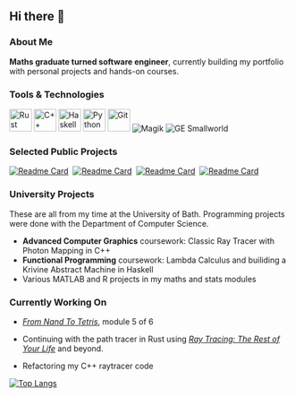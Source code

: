 ## Hi there 👋

### About Me

**Maths graduate turned software engineer**, currently building my portfolio with personal projects and hands-on courses. 

### Tools & Technologies

<p>
  <img src="https://cdn.jsdelivr.net/gh/devicons/devicon/icons/rust/rust-original.svg" alt="Rust" width="40" height="40"/>
  <img src="https://cdn.jsdelivr.net/gh/devicons/devicon/icons/cplusplus/cplusplus-original.svg" alt="C++" width="40" height="40"/>
  <img src="https://cdn.jsdelivr.net/gh/devicons/devicon/icons/haskell/haskell-original.svg" alt="Haskell" width="40" height="40"/>
  <img src="https://cdn.jsdelivr.net/gh/devicons/devicon/icons/python/python-original.svg" alt="Python" width="40" height="40"/>
  <img src="https://cdn.jsdelivr.net/gh/devicons/devicon/icons/git/git-original.svg" alt="Git" width="40" height="40"/>
  <img src="https://img.shields.io/badge/Magik-FF6F00?&logo=generic&logoColor=white" alt="Magik"/>
  <img src="https://img.shields.io/badge/GE_Smallworld-0055A4?logo=ge&logoColor=white" alt="GE Smallworld"/>
</p>

### Selected Public Projects

[![Readme Card](https://github-readme-stats.vercel.app/api/pin/?username=CarolineMillan&repo=CHIP8_emulator&layout=compact&theme=catppuccin_latte)](https://github.com/CarolineMillan/CHIP8_emulator)&nbsp;
[![Readme Card](https://github-readme-stats.vercel.app/api/pin/?username=CarolineMillan&repo=pathtracer_rs_bk2&layout=compact&theme=catppuccin_latte)](https://github.com/CarolineMillan/pathtracer_rs_bk2)&nbsp;
[![Readme Card](https://github-readme-stats.vercel.app/api/pin/?username=CarolineMillan&repo=pathtracer_rs&layout=compact&theme=catppuccin_latte)](https://github.com/CarolineMillan/pathtracer_rs)&nbsp;
[![Readme Card](https://github-readme-stats.vercel.app/api/pin/?username=CarolineMillan&repo=codecrafters-shell-rust&layout=compact&theme=catppuccin_latte)](https://github.com/CarolineMillan/codecrafters-shell-rust)

### University Projects

These are all from my time at the University of Bath. Programming projects were done with the Department of Computer Science. 

- **Advanced Computer Graphics** coursework: Classic Ray Tracer with Photon Mapping in C++ <!-- (**76%**), one of few maths students to pass this module) -->
- **Functional Programming** coursework: Lambda Calculus and builiding a Krivine Abstract Machine in Haskell <!-- (**80%**) -->
- Various MATLAB and R projects in my maths and stats modules

### Currently Working On

- [_From Nand To Tetris_](https://www.coursera.org/learn/build-a-computer), module 5 of 6

- Continuing with the path tracer in Rust using [_Ray Tracing: The Rest of Your Life_](https://raytracing.github.io/books/RayTracingTheRestOfYourLife.html) and beyond.

- Refactoring my C++ raytracer code

<!--
### Get in Touch!

icons for:
- email
- linkedin

-->
[![Top Langs](https://github-readme-stats.vercel.app/api/top-langs/?username=CarolineMillan&layout=compact&theme=catppuccin_latte)](https://github.com/CarolineMillan)

<!--
**CarolineMillan/CarolineMillan** is a ✨ _special_ ✨ repository because its `README.md` (this file) appears on your GitHub profile.

Here are some ideas to get you started:

- 🔭 I’m currently working on ...
- 🌱 I’m currently learning ...
- 👯 I’m looking to collaborate on ...
- 🤔 I’m looking for help with ...
- 💬 Ask me about ...
- 📫 How to reach me: ...
- 😄 Pronouns: ...
- ⚡ Fun fact: ...

-->
